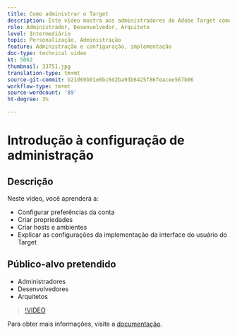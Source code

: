 ```yaml
---
title: Como administrar o Target
description: Este vídeo mostra aos administradores do Adobe Target como configurar as preferências da conta, criar propriedades e criar hosts e ambientes. Saiba como explicar as configurações da implementação da interface do usuário do Target.
role: Administrador, Desenvolvedor, Arquiteto
level: Intermediário
topic: Personalização, Administração
feature: Administração e configuração, implementação
doc-type: technical video
kt: 5062
thumbnail: 33751.jpg
translation-type: tm+mt
source-git-commit: b21d69b01e6bc6d2ba93b6425f86feacee567b06
workflow-type: tm+mt
source-wordcount: '89'
ht-degree: 3%

---
```



# Introdução à configuração de administração

## Descrição

Neste vídeo, você aprenderá a:

* Configurar preferências da conta
* Criar propriedades
* Criar hosts e ambientes
* Explicar as configurações da implementação da interface do usuário do Target

## Público-alvo pretendido

* Administradores
* Desenvolvedores
* Arquitetos

>[!VIDEO](https://video.tv.adobe.com/v/33751/?quality=12)

Para obter mais informações, visite a [documentação](https://docs.adobe.com/content/help/en/target/using/administer/administrating-target.html).
